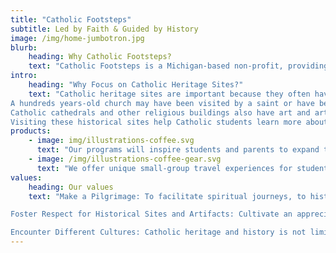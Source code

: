 ```yaml
---
title: "Catholic Footsteps"
subtitle: Led by Faith & Guided by History
image: /img/home-jumbotron.jpg
blurb:
    heading: Why Catholic Footsteps?
    text: "Catholic Footsteps is a Michigan-based non-profit, providing curated, all-inclusive, Catholic heritage travel experiences for students and their families. "
intro:
    heading: "Why Focus on Catholic Heritage Sites?"
    text: "Catholic heritage sites are important because they often have connections to important events or people in the history of the Catholic Church.
A hundreds years-old church may have been visited by a saint or have been the site of an important religious event.
Catholic cathedrals and other religious buildings also have art and artifacts that tell the story of the Catholic faith, its history, and its diverse communities.
Visiting these historical sites help Catholic students learn more about their heritage and feel connected to their faith."
products:
    - image: img/illustrations-coffee.svg
      text: "Our programs will inspire students and parents to expand their view of the global Catholic community and will provide additional context and color for Catholic teachings."
    - image: /img/illustrations-coffee-gear.svg
      text: "We offer unique small-group travel experiences for students with their parent or guardian, that are carefully curated and interactive."
values:
    heading: Our values
    text: "Make a Pilgrimage: To facilitate spiritual journeys, to historical sites that are important to our Catholic faith. These trips are a way to deepen one's faith and connect with the spiritual history of the Church.

Foster Respect for Historical Sites and Artifacts: Cultivate an appreciation for the preservation and respect of historical sites and artifacts that are important to our Catholic faith, such as churches, cathedrals, and religious artwork - because of their historical and spiritual significance.

Encounter Different Cultures: Catholic heritage and history is not limited to one country or culture, it is a global heritage. We recognize that the Catholic faith has been lived out in many different ways throughout history and that by understanding and appreciating different cultural expressions of the faith, we can deepen our own understanding of our Catholic faith."
---
```


